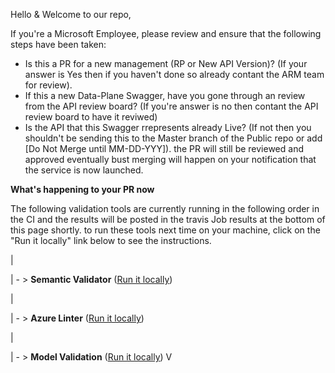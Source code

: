 Hello & Welcome to our repo,

If you're a Microsoft Employee, please review and ensure that the following steps have been taken:

- Is this a PR for a new management (RP or New API Version)? (If your answer is Yes then if you haven't done so already contant the ARM team for review).
- If this a new Data-Plane Swagger, have you gone through an review from the API review board? (If you're answer is no then contant the API review board to have it reviwed)
- Is the API that this Swagger rrepresents already Live? (If not then you shouldn't be sending this to the Master branch of the Public repo or add [Do Not Merge until MM-DD-YYY]). the PR will still be reviewed and approved eventually bust merging will happen on your notification that the service is now launched.

**What's happening to your PR now**

The following validation tools are currently running in the following order in the CI and the results will be posted in the travis Job results at the bottom of this page shortly. to run these tools next time on your machine, click on the "Run it locally" link below to see the instructions.

 |
 
 | - > **Semantic Validator** ([Run it locally](https://github.com/Azure/adx-documentation-pr/wiki/Azure-Swagger-Tools#semantic-validator))
 
 |
 
 | - > **Azure Linter** ([Run it locally](https://github.com/Azure/adx-documentation-pr/wiki/Azure-Swagger-Tools#azure-linter))
 
 |
 
 | - > **Model Validation** ([Run it locally](https://github.com/Azure/adx-documentation-pr/wiki/Azure-Swagger-Tools#model-validator))
 V
